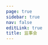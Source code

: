 ```yaml
---
page: true
sidebar: true
nav: false
editLink: true
title: 监事会
---
```


<Page />

<script setup>
    import Page from '/@theme/components/Page.vue'
</script>
